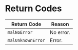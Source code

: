 # Return Codes

| **Return Code**   | **Reason**   |
|-------------------|--------------|
| `malNoError`      | No error.    |
| `malUnknownError` | Error.       |
